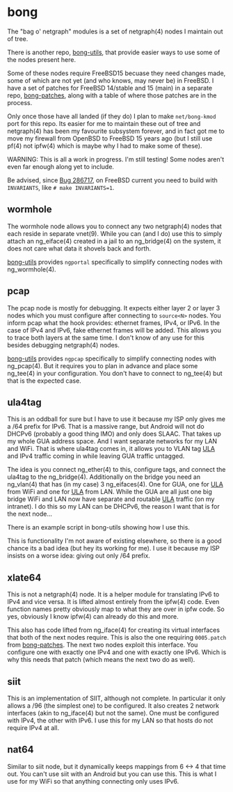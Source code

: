 [10]: https://github.com/dmarker/bong-utils
[11]: https://github.com/dmarker/bong-patches
[20]: https://en.wikipedia.org/wiki/Unique_local_address
[30]: https://bugs.freebsd.org/bugzilla/show_bug.cgi?id=286717

# bong
The "bag o' netgraph" modules is a set of netgraph(4) nodes I maintain out of
tree.

There is another repo, [bong-utils][10], that provide easier ways to use some of
the nodes present here.

Some of these nodes require FreeBSD15 becuase they need changes made, some of
which are not yet (and who knows, may never be) in FreeBSD. I have a set of
patches for FreeBSD 14/stable and 15 (main) in a separate repo,
[bong-patches][11], along with a table of where those patches are in the
process.

Only once those have all landed (if they do) I plan to make `net/bong-kmod`
port for this repo. Its easier for me to maintain these out of tree and
netgraph(4) has been my favourite subsystem forever, and in fact got me to move
my firewall from OpenBSD to FreeBSD 15 years ago (but I still use pf(4) not
ipfw(4) which is maybe why I had to make some of these).

WARNING: This is all a work in progress. I'm still testing! Some nodes aren't
even far enough along yet to include.

Be advised, since [Bug 286717][30], on FreeBSD current you need to build with
`INVARIANTS`, like `# make INVARIANTS=1`.

## wormhole
The wormhole node allows you to connect any two netgraph(4) nodes that each
reside in separate vnet(9). While you can (and I do) use this to simply
attach an ng_eiface(4) created in a jail to an ng_bridge(4) on the system,
it does not care what data it shovels back and forth.

[bong-utils][10] provides `ngportal` specifically to simplify connecting
nodes with ng_wormhole(4).

## pcap
The pcap node is mostly for debugging. It expects either layer 2 or layer 3
nodes which you must configure after connecting to `source<N>` nodes. You
inform pcap what the hook provides: ethernet frames, IPv4, or IPv6. In the
case of IPv4 and IPv6, fake ethernet frames will be added. This allows you
to trace both layers at the same time. I don't know of any use for this
besides debugging netgraph(4) nodes.

[bong-utils][10] provides `ngpcap` specifically to simplify connecting
nodes with ng_pcap(4). But it requires you to plan in advance and place some
ng_tee(4) in your configuration. You don't have to connect to ng_tee(4) but
that is the expected case.

## ula4tag
This is an oddball for sure but I have to use it because my ISP only gives me
a /64 prefix for IPv6. That is a massive range, but Android will not do DHCPv6
(probably a good thing IMO) and only does SLAAC. That takes up my whole GUA
address space. And I want separate networks for my LAN and WiFi. That is where
ula4tag comes in, it allows you to VLAN tag [ULA][20] and IPv4 traffic coming in
while leaving GUA traffic untagged.

The idea is you connect ng_ether(4) to this, configure tags, and connect the
ula4tag to the ng_bridge(4). Additionally on the bridge you need an ng_vlan(4)
that has (in my case) 3 ng_eifaces(4). One for GUA, one for [ULA][20] from WiFi
and one for [ULA][20] from LAN. While the GUA are all just one big bridge WiFi
and LAN now have separate and routable [ULA][20] traffic (on my intranet). I do
this so my LAN can be DHCPv6, the reason I want that is for the next node...

There is an example script in bong-utils showing how I use this.

This is functionality I'm not aware of existing elsewhere, so there is a good
chance its a bad idea (but hey its working for me). I use it because my ISP
insists on a worse idea: giving out only /64 prefix.

## xlate64

This is not a netgraph(4) node. It is a helper module for translating IPv6 to
IPv4 and vice versa. It is lifted almost entirely from the ipfw(4) code. Even
function names pretty obviously map to what they are over in ipfw code. So yes,
obviously I know ipfw(4) can already do this and more.

This also has code lifted from ng_iface(4) for creating its virtual interfaces
that both of the next nodes require. This is also the one requiring `0005.patch`
from [bong-patches][11]. The next two nodes exploit this interface. You configure
one with exactly one IPv4 and one with exactly one IPv6. Which is why this needs
that patch (which means the next two do as well).

## siit
This is an implementation of SIIT, although not complete. In particular it only
allows a /96 (the simplest one) to be configured. It also creates 2 network
interfaces (akin to ng_iface(4) but not the same). One must be configured with
IPv4, the other with IPv6. I use this for my LAN so that hosts do not require
IPv4 at all.

## nat64
Similar to siit node, but it dynamically keeps mappings from 6 <-> 4 that time
out. You can't use siit with an Android but you can use this. This is what I
use for my WiFi so that anything connecting only uses IPv6.
